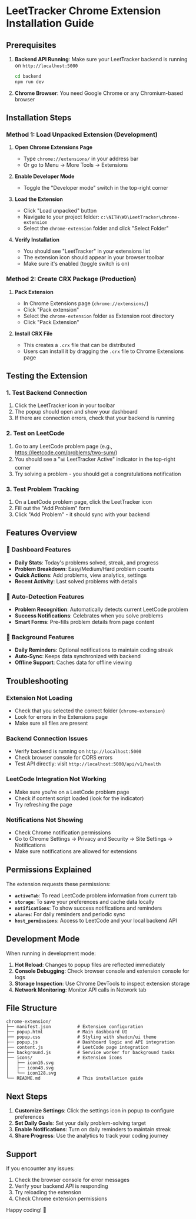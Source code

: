 # LeetTracker Chrome Extension Installation Guide

## Prerequisites

1. **Backend API Running**: Make sure your LeetTracker backend is running on `http://localhost:5000`
   ```bash
   cd backend
   npm run dev
   ```

2. **Chrome Browser**: You need Google Chrome or any Chromium-based browser

## Installation Steps

### Method 1: Load Unpacked Extension (Development)

1. **Open Chrome Extensions Page**
   - Type `chrome://extensions/` in your address bar
   - Or go to Menu → More Tools → Extensions

2. **Enable Developer Mode**
   - Toggle the "Developer mode" switch in the top-right corner

3. **Load the Extension**
   - Click "Load unpacked" button
   - Navigate to your project folder: `c:\NITH\WD\LeetTracker\chrome-extension`
   - Select the `chrome-extension` folder and click "Select Folder"

4. **Verify Installation**
   - You should see "LeetTracker" in your extensions list
   - The extension icon should appear in your browser toolbar
   - Make sure it's enabled (toggle switch is on)

### Method 2: Create CRX Package (Production)

1. **Pack Extension**
   - In Chrome Extensions page (`chrome://extensions/`)
   - Click "Pack extension"
   - Select the `chrome-extension` folder as Extension root directory
   - Click "Pack Extension"

2. **Install CRX File**
   - This creates a `.crx` file that can be distributed
   - Users can install it by dragging the `.crx` file to Chrome Extensions page

## Testing the Extension

### 1. Test Backend Connection
1. Click the LeetTracker icon in your toolbar
2. The popup should open and show your dashboard
3. If there are connection errors, check that your backend is running

### 2. Test on LeetCode
1. Go to any LeetCode problem page (e.g., https://leetcode.com/problems/two-sum/)
2. You should see a "📊 LeetTracker Active" indicator in the top-right corner
3. Try solving a problem - you should get a congratulations notification

### 3. Test Problem Tracking
1. On a LeetCode problem page, click the LeetTracker icon
2. Fill out the "Add Problem" form
3. Click "Add Problem" - it should sync with your backend

## Features Overview

### 🎯 Dashboard Features
- **Daily Stats**: Today's problems solved, streak, and progress
- **Problem Breakdown**: Easy/Medium/Hard problem counts
- **Quick Actions**: Add problems, view analytics, settings
- **Recent Activity**: Last solved problems with details

### 🔄 Auto-Detection Features
- **Problem Recognition**: Automatically detects current LeetCode problem
- **Success Notifications**: Celebrates when you solve problems
- **Smart Forms**: Pre-fills problem details from page content

### 🔔 Background Features
- **Daily Reminders**: Optional notifications to maintain coding streak
- **Auto-Sync**: Keeps data synchronized with backend
- **Offline Support**: Caches data for offline viewing

## Troubleshooting

### Extension Not Loading
- Check that you selected the correct folder (`chrome-extension`)
- Look for errors in the Extensions page
- Make sure all files are present

### Backend Connection Issues
- Verify backend is running on `http://localhost:5000`
- Check browser console for CORS errors
- Test API directly: visit `http://localhost:5000/api/v1/health`

### LeetCode Integration Not Working
- Make sure you're on a LeetCode problem page
- Check if content script loaded (look for the indicator)
- Try refreshing the page

### Notifications Not Showing
- Check Chrome notification permissions
- Go to Chrome Settings → Privacy and Security → Site Settings → Notifications
- Make sure notifications are allowed for extensions

## Permissions Explained

The extension requests these permissions:

- **`activeTab`**: To read LeetCode problem information from current tab
- **`storage`**: To save your preferences and cache data locally
- **`notifications`**: To show success notifications and reminders
- **`alarms`**: For daily reminders and periodic sync
- **`host_permissions`**: Access to LeetCode and your local backend API

## Development Mode

When running in development mode:

1. **Hot Reload**: Changes to popup files are reflected immediately
2. **Console Debugging**: Check browser console and extension console for logs
3. **Storage Inspection**: Use Chrome DevTools to inspect extension storage
4. **Network Monitoring**: Monitor API calls in Network tab

## File Structure

```
chrome-extension/
├── manifest.json          # Extension configuration
├── popup.html             # Main dashboard UI
├── popup.css              # Styling with shadcn/ui theme
├── popup.js               # Dashboard logic and API integration
├── content.js             # LeetCode page integration
├── background.js          # Service worker for background tasks
├── icons/                 # Extension icons
│   ├── icon16.svg
│   ├── icon48.svg
│   └── icon128.svg
└── README.md              # This installation guide
```

## Next Steps

1. **Customize Settings**: Click the settings icon in popup to configure preferences
2. **Set Daily Goals**: Set your daily problem-solving target
3. **Enable Notifications**: Turn on daily reminders to maintain streak
4. **Share Progress**: Use the analytics to track your coding journey

## Support

If you encounter any issues:

1. Check the browser console for error messages
2. Verify your backend API is responding
3. Try reloading the extension
4. Check Chrome extension permissions

Happy coding! 🚀
